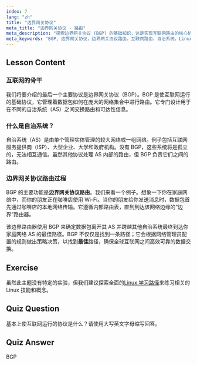 ```yaml
---
index: 7
lang: "zh"
title: "边界网关协议"
meta_title: "边界网关协议 - 路由"
meta_description: "探索边界网关协议 (BGP) 的基础知识，这是实现互联网路由的核心协议。了解 BGP 如何促进自治系统之间的通信以及边界网关协议路由的原理。"
meta_keywords: "BGP, 边界网关协议，边界网关协议路由，互联网路由，自治系统，Linux 网络，BGP 教程，网络协议"
---
```


## Lesson Content

### 互联网的骨干

我们将要介绍的最后一个主要协议是边界网关协议（BGP）。BGP 是使互联网运行的基础协议，它管理着数据包如何在庞大的网络集合中进行路由。它专门设计用于在不同的自治系统（AS）之间交换路由和可达性信息。

### 什么是自治系统？

自治系统（AS）是由单个管理实体管理的较大网络或一组网络。例子包括互联网服务提供商（ISP）、大型企业、大学和政府机构。没有 BGP，这些系统将是孤立的，无法相互通信。虽然其他协议处理 AS 内部的路由，但 BGP 负责它们之间的路由。

### 边界网关协议路由过程

BGP 的主要功能是**边界网关协议路由**。我们来看一个例子。想象一下你在家庭网络中，而你的朋友正在咖啡店使用 Wi-Fi。当你的朋友给你发送消息时，数据包首先通过咖啡店的本地网络传输。它遵循内部路由表，直到到达该网络边缘的“边界”路由器。

该边界路由器使用 BGP 来确定数据包离开其 AS 并跨越其他自治系统最终到达你家庭网络 AS 的最佳路径。BGP 不仅仅是找到一条路径；它会根据网络管理员配置的规则做出策略决策，以找到**最佳**路径，确保全球互联网之间高效可靠的数据交换。

## Exercise

虽然此主题没有特定的实验，但我们建议探索全面的[Linux 学习路径](https://labex.io/zh/learn/linux)来练习相关的 Linux 技能和概念。

## Quiz Question

基本上使互联网运行的协议是什么？请使用大写英文字母缩写回答。

## Quiz Answer

BGP
